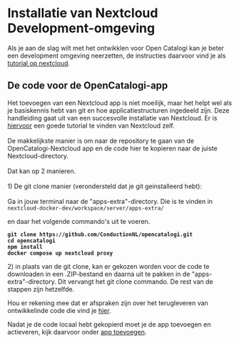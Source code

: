 # Installatie van Nextcloud Development-omgeving

Als je aan de slag wilt met het ontwikklen voor Open Catalogi kan je beter een development omgeving neerzetten, de instructies daarvoor vind je als [tutorial op nextcloud](https://cloud.nextcloud.com/s/iyNGp8ryWxc7Efa?path=%2F1%20Setting%20up%20a%20development%20environment).

## De code voor de OpenCatalogi-app

Het toevoegen van een Nextcloud app is niet moeilijk, maar het helpt wel als je basiskennis hebt van git en hoe applicatiestructuren ingedeeld zijn. Deze handleiding gaat uit van een succesvolle installatie van Nextcloud. Er is [hiervoor](https://cloud.nextcloud.com/s/iyNGp8ryWxc7Efa?path=%2F1%20Setting%20up%20a%20development%20environment) een goede tutorial te vinden van Nextcloud zelf.\
\
De makkelijkste manier is om naar de repository te gaan van de OpenCatalogi-Nextcloud app en de code hier te kopieren naar de juiste Nextcloud-directory.\
\
Dat kan op 2 manieren.\
\
1\) De git clone manier (verondersteld dat je git geinstalleerd hebt):\
\
Ga in jouw terminal naar de "apps-extra"-directory. Die is te vinden in `nextcloud-docker-dev/workspace/server/apps-extra/`

en daar het volgende commando's uit te voeren.

<pre><code><strong>git clone https://github.com/ConductionNL/opencatalogi.git
</strong><strong>cd opencatalogi
</strong><strong>npm install
</strong><strong>docker compose up nextcloud proxy 
</strong></code></pre>

2\) in plaats van de git clone, kan er gekozen worden voor de code te downloaden in een .ZIP-bestand en daarna uit te pakken in de "apps-extra"-directory. Dit vervangt het git clone commando. De rest van de stappen zijn hetzelfde.

Hou er rekening mee dat er afspraken zijn over het terugleveren van ontwikkelinde code die vind je [hier](broken-reference).

Nadat je de code locaal hebt gekopierd moet je de app toevoegen en actieveren, kijk daarvoor onder [app toevoegen](broken-reference).

